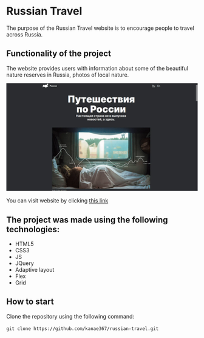 # Russian Travel 

The purpose of the Russian Travel website is to encourage people to travel across Russia.

## Functionality of the project

The website provides users with information about some of the beautiful nature reserves in Russia, photos of local nature.

![Preview](./images/preview.webp)

You can visit website by clicking [this link](https://kanae367.github.io/russian-travel/)

## The project was made using the following technologies:

- HTML5
- CSS3
- JS
- JQuery
- Adaptive layout
- Flex
- Grid

## How to start

Clone the repository using the following command: 

`git clone https://github.com/kanae367/russian-travel.git`